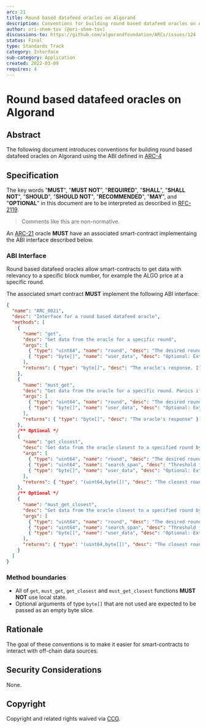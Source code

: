 ```yaml
---
arc: 21
title: Round based datafeed oracles on Algorand
description: Conventions for building round based datafeed oracles on Algorand
author: ori-shem-tov (@ori-shem-tov)
discussions-to: https://github.com/algorandfoundation/ARCs/issues/124
status: Final
type: Standards Track
category: Interface
sub-category: Application
created: 2022-03-09
requires: 4
---
```


# Round based datafeed oracles on Algorand

## Abstract

The following document introduces conventions for building round based datafeed oracles on Algorand using the ABI defined in [ARC-4](./arc-0004.md)

## Specification

The key words "**MUST**", "**MUST NOT**", "**REQUIRED**", "**SHALL**", "**SHALL NOT**", "**SHOULD**", "**SHOULD NOT**", "**RECOMMENDED**", "**MAY**", and "**OPTIONAL**" in this document are to be interpreted as described in <a href="https://www.ietf.org/rfc/rfc2119.txt">RFC-2119</a>.

> Comments like this are non-normative.

An [ARC-21](./arc-0021.md) oracle **MUST** have an associated smart-contract implementaing the ABI interface described below.

### ABI Interface

Round based datafeed oracles allow smart-contracts to get data with relevancy to a specific block number, for example the ALGO price at a specific round.

The associated smart contract **MUST** implement the following ABI interface:
```json
{
  "name": "ARC_0021",
  "desc": "Interface for a round based datafeed oracle",
  "methods": [
    {
      "name": "get",
      "desc": "Get data from the oracle for a specific round",
      "args": [
        { "type": "uint64", "name": "round", "desc": "The desired round" },
        { "type": "byte[]", "name": "user_data", "desc": "Optional: Extra data provided by the user. Pass an empty slice if not used." }
      ],
      "returns": { "type": "byte[]", "desc": "The oracle's response. If the data doesn't exist, the response is an empty slice." }
    },
    {
      "name": "must_get",
      "desc": "Get data from the oracle for a specific round. Panics if the data doesn't exist.",
      "args": [
        { "type": "uint64", "name": "round", "desc": "The desired round" },
        { "type": "byte[]", "name": "user_data", "desc": "Optional: Extra data provided by the user. Pass an empty slice if not used." }
      ],
      "returns": { "type": "byte[]", "desc": "The oracle's response" }
    },
    /** Optional */
    {
      "name": "get_closest",
      "desc": "Get data from the oracle closest to a specified round by searching over past rounds.",
      "args": [
        { "type": "uint64", "name": "round", "desc": "The desired round" },
        { "type": "uint64", "name": "search_span", "desc": "Threshold for number of rounds in the past to search on." }
        { "type": "byte[]", "name": "user_data", "desc": "Optional: Extra data provided by the user. Pass an empty slice if not used." }
      ],
      "returns": { "type": "(uint64,byte[])", "desc": "The closest round and the oracle's response for that round. If the data doesn't exist, the round is set to 0 and the response is an empty slice." }
    },
    /** Optional */
    {
      "name": "must_get_closest",
      "desc": "Get data from the oracle closest to a specified round by searching over past rounds. Panics if no data is found within the specified range.",
      "args": [
        { "type": "uint64", "name": "round", "desc": "The desired round" },
        { "type": "uint64", "name": "search_span", "desc": "Threshold for number of rounds in the past to search on." }
        { "type": "byte[]", "name": "user_data", "desc": "Optional: Extra data provided by the user. Pass an empty slice if not used." }
      ],
      "returns": { "type": "(uint64,byte[])", "desc": "The closest round and the oracle's response for that round." }
    }
  ]
}
```

### Method boundaries

- All of `get`, `must_get`, `get_closest` and `must_get_closest` functions **MUST NOT** use local state.
- Optional arguments of type `byte[]` that are not used are expected to be passed as an empty byte slice.

## Rationale

The goal of these conventions is to make it easier for smart-contracts to interact with off-chain data sources.

## Security Considerations

None.

## Copyright

Copyright and related rights waived via <a href="https://creativecommons.org/publicdomain/zero/1.0/">CCO</a>.
